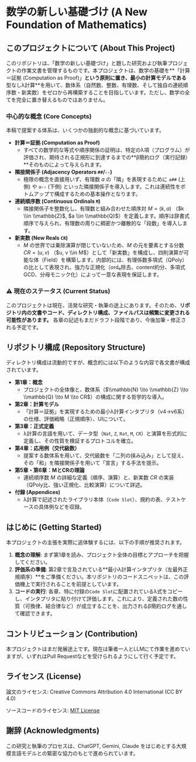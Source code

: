 # 数学の新しい基礎づけ (A New Foundation of Mathematics)

[](https://opensource.org/licenses/MIT)

## このプロジェクトについて (About This Project)

このリポジトリは、「数学の新しい基礎づけ」と題した研究および執筆プロジェクトの作業文書を管理するものです。本プロジェクトは、数学の基礎を\*\*「計算＝証拠 (Computation as Proof)」**という原則に置き、最小の計算モデルである**型なしλ計算\*\*を用いて、数体系（自然数、整数、有理数、そして独自の連続順序数・新実数）をゼロから再構築することを目指しています。ただし、数学の全てを完全に置き替えるものではありません。

### 中心的な概念 (Core Concepts)

本稿で提案する体系は、いくつかの独創的な概念に基づいています。

  * **計算＝証拠 (Computation as Proof)**
      * すべての数学的な等式や順序関係の証明は、特定のλ項（プログラム）が評価され、期待される正規形に到達するまでの\*\*β簡約ログ（実行記録）\*\*そのものによって与えられます。
  * **隣接関係子 (Adjacency Operators `##`/`♭♭`)**
      * 極限の概念を直接用いず、有理数 $a$ の「隣」を表現するために `a##` (上側) や `a♭♭` (下側) といった隣接関係子を導入します。これは連続性をボトムアップで構成するための基本操作となります。
  * **連続順序数 (Continuous Ordinals `M`)**
      * 隣接関係子を整数化し、有理数と組み合わせた順序対 $M = (k, a)$ （$k \\in \\mathbb{Z}$, $a \\in \\mathbb{Q}$）を定義します。順序は辞書式順序で与えられ、有理数の周りに稠密かつ離散的な「段数」を導入します。
  * **新実数 (New Reals `CR`)**
      * $M$ の世界では乗除演算が閉じていないため、$M$ の元を要素とする分数 $CR = (u, v)$ （$u, v \\in M$）として「新実数」を構成し、四則演算が可能な体（Field）を構築します。内部的には、有理係数多項式（QPoly）の比として表現され、強力な正規化（ord₀除去、content約分、多項式GCD、分母モニック化）によって一意な表現を保証します。

### ⚠️ 現在のステータス (Current Status)

このプロジェクトは現在、活発な研究・執筆の途上にあります。そのため、**リポジトリ内の文書やコード、ディレクトリ構成、ファイルパスは頻繁に変更される可能性があります。** 各章の記述もまだドラフト段階であり、今後加筆・修正される予定です。

## リポジトリ構成 (Repository Structure)

ディレクトリ構成は流動的ですが、概念的には以下のような内容で各文書が構成されています。

  * **第1章：概念**
      * プロジェクトの全体像と、数体系（$\\mathbb{N} \\to \\mathbb{Z} \\to \\mathbb{Q} \\to M \\to CR$）の構成に関する哲学的な導入。
  * **第2章：計算モデル**
      * 「計算＝証拠」を実現するための最小λ計算インタプリタ（v4→v6系）の仕様、評価戦略（正規順序）、UIについて。
  * **第3章：正式定義**
      * λ計算の言語を用いて、データ型（`Nat`, `Z`, `Rat`, `M`, `CR`）と演算を形式的に定義し、その性質を検証するプロトコルを確立。
  * **第4章：応用例（交代級数）**
      * 提案する数体系を用いて、交代級数を「二列の挟み込み」として捉え、その「和」を隣接関係子を用いて「宣言」する手法を提示。
  * **第5章・第6章：MとCRの理論**
      * 連続順序数 $M$ の詳細な定義（順序、演算）と、新実数 $CR$ の実装（QPoly比、強い正規化、比較演算）について詳述。
  * **付録 (Appendices)**
      * λ計算で記述されたライブラリ本体（`Code Slot`）、規約の表、テストケースの具体例などを収録。

## はじめに (Getting Started)

本プロジェクトの主張を実際に追体験するには、以下の手順が推奨されます。

1.  **概念の理解**: まず第1章を読み、プロジェクト全体の目標とアプローチを把握してください。
2.  **評価系の準備**: 第2章で言及されている\*\*最小λ計算インタプリタ（左最外正規順序）\*\*をご準備ください。本リポジトリのコードスニペットは、この評価機上で実行されることを前提としています。
3.  **コードの実行**: 各章、特に付録の`Code Slot`に配置されているλ式をコピーし、インタプリタに貼り付けて評価します。これにより、定義された数の性質（可換律、結合律など）が成立することを、出力されるβ簡約ログを通して確認できます。

## コントリビューション (Contribution)

本プロジェクトはまだ発展途上です。現在は筆者一人とLLMにて作業を進めていますが、いずれはPull Requestなどを受けられるようにして行く予定です。

## ライセンス (License)

論文のライセンス: 
Creative Commons Attribution 4.0 International (CC BY 4.0)

ソースコードのライセンス: 
 [MIT License](https://www.google.com/search?q=LICENSE)

## 謝辞 (Acknowledgments)

この研究と執筆のプロセスは、ChatGPT, Gemini, Claude をはじめとする大規模言語モデルとの緊密な協力のもとで進められています。